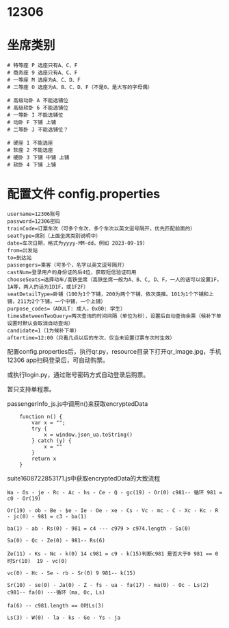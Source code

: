 # 12306
# 坐席类别
    # 特等座 P 选座只有A、C、F
    # 商务座 9 选座只有A、C、F
    # 一等座 M 选座为A、C、D、F
    # 二等座 O 选座为A、B、C、D、F（不是0，是大写的字母偶）

    # 高级动卧 A 不能选铺位
    # 高级软卧 6 不能选铺位
    # 一等卧 I 不能选铺位
    # 动卧 F 下铺 上铺
    # 二等卧 J 不能选铺位？

    # 硬座 1 不能选座
    # 软座 2 不能选座
    # 硬卧 3 下铺 中铺 上铺
    # 软卧 4 下铺 上铺
    
# 配置文件 config.properties
```
username=12306账号
password=12306密码
trainCode=订票车次（可多个车次，多个车次以英文逗号隔开，优先匹配前面的）
seatType=席别（上面坐席类别说明中）
date=车次日期，格式为yyyy-MM-dd，例如 2023-09-19）
from=出发站
to=到达站
passengers=乘客（可多个，名字以英文逗号隔开）
castNum=登录用户的身份证的后4位，获取短信验证码用
chooseSeats=选择动车/高铁坐席（高铁坐席一般为A、B、C, D、F，一人的话可以设置1F，1A等，两人的话为1D1F，或1F2F）
seatDetailType=卧铺（100为1个下铺，200为两个下铺，依次类推。101为1个下铺和上铺，211为2个下铺，一个中铺，一个上铺）
purpose_codes=（ADULT: 成人，0x00: 学生）
timesBetweenTwoQuery=两次查询的时间间隔（单位为秒），设置后自动查询余票（候补下单设置时默认会取消自动查询）
candidate=1（1为候补下单）
aftertime=12:00（只看几点以后的车次，仅当未设置订票车次时生效）
```
配置config.properties后，执行qr.py，resource目录下打开qr_image.jpg，手机12306 app扫码登录后，可自动购票。  

或执行login.py，通过账号密码方式自动登录后购票。

暂只支持单程票。

[//]: # (查询余票时，学生票purpose_codes为0x00，成人为ADULT)


passengerInfo_js.js中调用n()来获取encryptedData
```
    function n() {
        var x = "";
        try {
            x = window.json_ua.toString()
        } catch (y) {
            x = ""
        }
        return x
    }
```

suite1608722853171.js中获取encryptedData的大致流程

```
Wa - Os - je - Rc - Ac - hs - Ce - Q - gc(19) - Or(0) c981-- 循环 981 = c0 - Or(19)

Or(19) - ob - Be - $e - Ie - Oe - xe - Cs - Vc - mc - C - Xc - Kc - R - jc(0) - 981 = c3 - ba(1)

ba(1) - ab - Rs(0) - 981 = c4 --- c979 > c974.length - Sa(0)

Sa(0) - Qc - Ze(0) - 981-- Rs(6)

Ze(11) - Ks - Nc - k(0) 14 c981 = c9 - k(15)判断c981 是否大于0 981 == 0时Sr(10)  19 - vc(0)

vc(0) - Hc - Se - rb - Sr(0) 9 981-- k(15)

Sr(10) - se(0) - Ja(0) - Z - fs - ua - fa(17) - ma(0) - Oc - Ls(2) c981-- fa(0) ---循环（ma, Oc, Ls)

fa(6) -- c981.length == 0时Ls(3)

Ls(3) - W(0) - la - ks - Ge - Ys - ja
```
